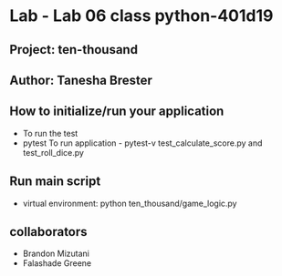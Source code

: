 # Lab - Lab 06 class python-401d19
## Project: ten-thousand
## Author: Tanesha Brester

## How to initialize/run your application
- To run the test 
- pytest To run application - pytest-v test_calculate_score.py and test_roll_dice.py

## Run main script
- virtual environment: python ten_thousand/game_logic.py

## collaborators
- Brandon Mizutani
- Falashade Greene



